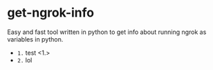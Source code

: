 # get-ngrok-info
Easy and fast tool written in python to get info about running ngrok as variables in python.



* `1.` test <1.>
* `2.` lol
